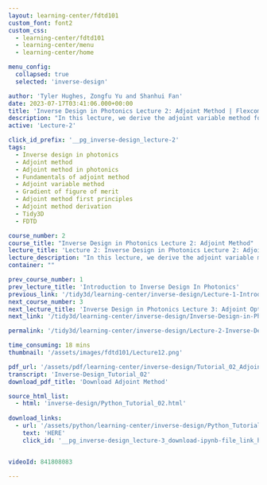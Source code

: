 ```yaml
---
layout: learning-center/fdtd101
custom_font: font2
custom_css:
  - learning-center/fdtd101
  - learning-center/menu
  - learning-center/home

menu_config:
  collapsed: true
  selected: 'inverse-design'

author: 'Tyler Hughes, Zongfu Yu and Shanhui Fan'
date: 2023-07-17T03:41:06.000+00:00
title: 'Inverse Design in Photonics Lecture 2: Adjoint Method | Flexcompute'
description: "In this lecture, we derive the adjoint variable method for computing the gradient of the figure of merit of a photonic device. We derive this gradient from first principles, starting from the solution of Maxwell’s equations in the frequency domain."
active: 'Lecture-2'

click_id_prefix: '__pg_inverse-design_lecture-2'
tags:
  - Inverse design in photonics
  - Adjoint method
  - Adjoint method in photonics
  - Fundamentals of adjoint method
  - Adjoint variable method
  - Gradient of figure of merit
  - Adjoint method first principles
  - Adjoint method derivation
  - Tidy3D
  - FDTD

course_number: 2
course_title: "Inverse Design in Photonics Lecture 2: Adjoint Method"
lecture_title: 'Lecture 2: Inverse Design in Photonics Lecture 2: Adjoint Method'
lecture_description: "In this lecture, we derive the adjoint variable method for computing the gradient of the figure of merit of a photonic device. We derive this gradient from first principles, starting from the solution of Maxwell’s equations in the frequency domain. Using a simple example of focusing electromagnetic field intensity at a single position, we derive the relevant terms in the gradient and give physical interpretation. We discuss how this method provides gradient information with only two simulations, regardless of the number of design parameters, and how this enables inverse design optimization."
container: ""

prev_course_number: 1
prev_lecture_title: 'Introduction to Inverse Design In Photonics'
previous_link: '/tidy3d/learning-center/inverse-design/Lecture-1-Introduction-to-Inverse-Design-In-Photonics/'
next_course_number: 3
next_lecture_title: 'Inverse Design in Photonics Lecture 3: Adjoint Optimization'
next_link: '/tidy3d/learning-center/inverse-design/Inverse-Design-in-Photonics-Lecture-3-Adjoint-Optimization/'

permalink: '/tidy3d/learning-center/inverse-design/Lecture-2-Inverse-Design-in-Photonics-Lecture-2-Adjoint-Method/'

time_consuming: 18 mins
thumbnail: '/assets/images/fdtd101/Lecture12.png'

pdf_url: '/assets/pdf/learning-center/inverse-design/Tutorial_02_Adjoint-Method.pdf'
transcript: 'Inverse-Design_Tutorial_02'
download_pdf_title: 'Download Adjoint Method'

source_html_list:
  - html: 'inverse-design/Python_Tutorial_02.html'
    
download_links:
  - url: '/assets/python/learning-center/inverse-design/Python_Tutorial_02.ipynb'
    text: 'HERE'
    click_id: '__pg_inverse-design_lecture-3_download-ipynb-file_link_here'


videoId: 841808083

---
```


